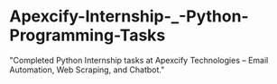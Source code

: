 # Apexcify-Internship-_-Python-Programming-Tasks
"Completed Python Internship tasks at Apexcify Technologies – Email Automation, Web Scraping, and Chatbot."
